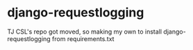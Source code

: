 # django-requestlogging
TJ CSL's repo got moved, so making my own to install django-requestlogging from requirements.txt
